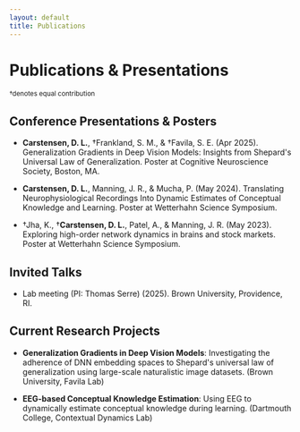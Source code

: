 ```yaml
---
layout: default
title: Publications
---
```


# Publications & Presentations
<small>†denotes equal contribution</small>

## Conference Presentations & Posters

* **Carstensen, D. L.**, †Frankland, S. M., & †Favila, S. E. (Apr 2025). Generalization Gradients in Deep Vision Models: Insights from Shepard's Universal Law of Generalization. Poster at Cognitive Neuroscience Society, Boston, MA.

* **Carstensen, D. L.**, Manning, J. R., & Mucha, P. (May 2024). Translating Neurophysiological Recordings Into Dynamic Estimates of Conceptual Knowledge and Learning. Poster at Wetterhahn Science Symposium.

* †Jha, K., †**Carstensen, D. L.**, Patel, A., & Manning, J. R. (May 2023). Exploring high-order network dynamics in brains and stock markets. Poster at Wetterhahn Science Symposium.

## Invited Talks

* Lab meeting (PI: Thomas Serre) (2025). Brown University, Providence, RI.

## Current Research Projects

* **Generalization Gradients in Deep Vision Models**: Investigating the adherence of DNN embedding spaces to Shepard's universal law of generalization using large-scale naturalistic image datasets. (Brown University, Favila Lab)

* **EEG-based Conceptual Knowledge Estimation**: Using EEG to dynamically estimate conceptual knowledge during learning. (Dartmouth College, Contextual Dynamics Lab)
